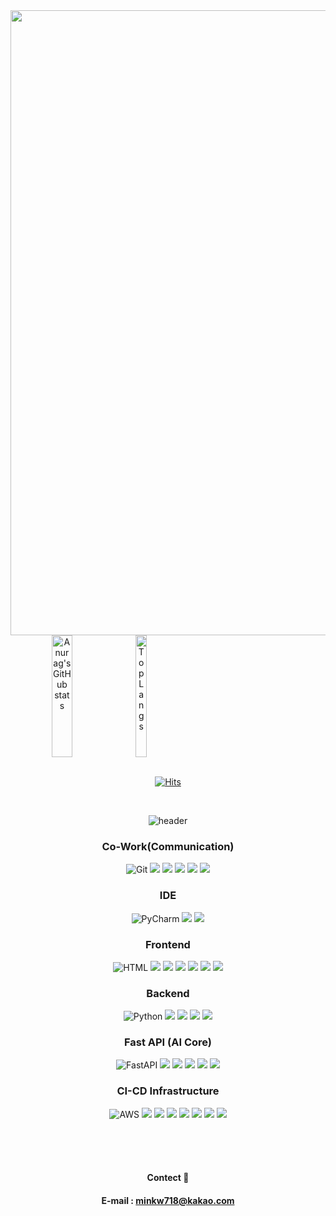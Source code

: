 <div align="center">

  <!-- README TITLE -->
  <img src="https://capsule-render.vercel.app/api?type=waving&color=0:FF0000,100:0000FF&height=240&text=Welcome%20Gomin.Devlog!&animation=&fontColor=ffffff&fontSize=70" width="1000" />
  
  <!--
  [![Anurag's GitHub stats](https://github-readme-stats.vercel.app/api?username=MinMessi&show_icons=true&theme=dark)](https://github.com/anuraghazra/github-readme-stats)

  [![Top Langs](https://github-readme-stats.vercel.app/api/top-langs/?username=MinMessi&theme=dark)](https://github.com/anuraghazra/github-readme-stats)
  
  [![Top Langs](https://github-readme-stats.vercel.app/api/top-langs/?username=MinMessi&layout=compact&theme=white)](https://github.com/anuraghazra/github-readme-stats)
  -->

  <div style="display: flex; flex-direction: row;">
    <a href="https://github.com/anuraghazra/github-readme-stats">
      <img src="https://github-readme-stats.vercel.app/api?username=MinMessi&show_icons=true&theme=dark" alt="Anurag's GitHub stats" style="height: 195px; width: 45%"/>
    </a>
    <a href="https://github.com/anuraghazra/github-readme-stats">
      <img src="https://github-readme-stats.vercel.app/api/top-langs/?username=MinMessi&theme=dark&layout=compact&card_width=340" alt="Top Langs" style="height: 195px; width: 45%"/>
    </a>
  </div>


  <br/>
  
  <!-- Hits 조회수 표현-->
  [![Hits](https://hits.seeyoufarm.com/api/count/incr/badge.svg?url=https://github.com/MinMessi%2Fgjbae1212%2Fhit-counter&count_bg=%23000BF6&title_bg=%23FF0066&icon=openai.svg&icon_color=%23C4FF00&title=Hits%20Count&edge_flat=false)](https://hits.seeyoufarm.com)

  <br/>


<!-- 공부중인 스킬셋 표현-->
![header](https://capsule-render.vercel.app/api?type=Cylinder&color=000000&height=100&text=🧑🏻‍💻My%20Studying%20Skill%20Set🌱&fontColor=ffffff&fontSize=50)

### Co-Work(Communication)
![Git](https://img.shields.io/badge/Git-F05032?style=for-the-badge&logo=git&logoColor=white)
<img src="https://img.shields.io/badge/GitHub-181717?style=for-the-badge&logo=GitHub&logoColor=white"/>
<img src="https://img.shields.io/badge/gitkraken-179287?style=for-the-badge&logo=gitkraken&logoColor=white"/>
<img src="https://img.shields.io/badge/notion-%23000000?style=for-the-badge&logo=notion&logoColor=white"/> 
<img src="https://img.shields.io/badge/slack-%234A154B?style=for-the-badge&logo=slack&logoColor=white"/>
<img src="https://img.shields.io/badge/discord-5865F2?style=for-the-badge&logo=discord&logoColor=white"/>

### IDE
![PyCharm](https://img.shields.io/badge/pycharm-%23000000?style=for-the-badge&logo=pycharm&logoColor=white")
<img src="https://img.shields.io/badge/Jupyter_Notebook-F37626?style=for-the-badge&logo=jupyter&logoColor=white"/>
<img src="https://img.shields.io/badge/VS%20Code-007ACC?style=for-the-badge&logo=visual-studio-code&logoColor=white"/> 


### Frontend
![HTML](https://img.shields.io/badge/HTML-E34F26?style=for-the-badge&logo=html5&logoColor=white)
<img src="https://img.shields.io/badge/css-1572B6?style=for-the-badge&logo=css3&logoColor=white"/>
<img src="https://img.shields.io/badge/Javascript-ffb13b?style=for-the-badge&logo=javascript&logoColor=white"/>
<img src="https://img.shields.io/badge/vue.js-4FC08D?style=for-the-badge&logo=vue.js&logoColor=white"/> 
<img src="https://img.shields.io/badge/vuetify-%231867C0?style=for-the-badge&logo=vuetify&logoColor=white"/>
<img src="https://img.shields.io/badge/typescript-3178C6?style=for-the-badge&logo=typescript&logoColor=black"/>
<img src="https://img.shields.io/badge/axios-%235A29E4?style=for-the-badge&logo=axios&logoColor=white"/>

### Backend
![Python](https://img.shields.io/badge/python-3776AB?style=for-the-badge&logo=python&logoColor=white)
<img src="https://img.shields.io/badge/pandas-%23150458?style=for-the-badge&logo=pandas&logoColor=white"/> 
<img src="https://img.shields.io/badge/numpy-%23013243?style=for-the-badge&logo=numpy&logoColor=white"/>
<img src="https://img.shields.io/badge/Openpyxl-217346?style=for-the-badge&logo=microsoft-excel&logoColor=white"/>
<img src="https://img.shields.io/badge/SQLAlchemy-666699?style=for-the-badge&logo=sqlalchemy&logoColor=white"/>

### Fast API (AI Core)
![FastAPI](https://img.shields.io/badge/fastapi-%23009688?style=for-the-badge&logo=fastapi&logoColor=white)
<img src="https://img.shields.io/badge/Machine_Learning-FF6F00?style=for-the-badge&logo=machine-learning&logoColor=white"/>
<img src="https://img.shields.io/badge/scikitlearn-%23F7931E?style=for-the-badge&logo=scikitlearn&logoColor=white"/>
<img src="https://img.shields.io/badge/Deep_Learning-00599C?style=for-the-badge&logo=deep-learning&logoColor=white"/>
<img src="https://img.shields.io/badge/TensorFlow-FF6F00?style=for-the-badge&logo=tensorflow&logoColor=white"/>
<img src="https://img.shields.io/badge/Keras-D00000?style=for-the-badge&logo=keras&logoColor=white"/>

### CI-CD Infrastructure
![AWS](https://img.shields.io/badge/AWS-232F3E?style=for-the-badge&logo=amazonwebservices&logoColor=white)
<img src="https://img.shields.io/badge/AWS_EC2-FF9900?style=for-the-badge&logo=amazon-ec2&logoColor=white"/>
<img src="https://img.shields.io/badge/AWS_S3-569A31?style=for-the-badge&logo=amazon-s3&logoColor=white"/>
<img src="https://img.shields.io/badge/GitHub-181717?style=for-the-badge&logo=GitHub&logoColor=white"/>
<img src="https://img.shields.io/badge/github%20actions-2088FF?style=for-the-badge&logo=github-actions&logoColor=white"/>
<img src="https://img.shields.io/badge/docker-%232496ED?style=for-the-badge&logo=docker&logoColor=white"/> 
<img src="https://img.shields.io/badge/mysql-4479A1?style=for-the-badge&logo=mysql&logoColor=white"/>
<img src="https://img.shields.io/badge/redis-%23FF4438?style=for-the-badge&logo=redis&logoColor=white"/>

<br/>
<br/>
<br/>

#### Contect :e-mail:
#### E-mail : minkw718@kakao.com
